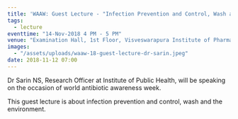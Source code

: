 ```yaml
---
title: 'WAAW: Guest Lecture - "Infection Prevention and Control, Wash and the Environment"'
tags:
  - lecture
eventtime: "14-Nov-2018 4 PM - 5 PM"
venue: "Examination Hall, 1st Floor, Visveswarapura Institute of Pharmaceutical Sciences, BSK 2nd Stage, Bangalore"
images:
  - "/assets/uploads/waaw-18-guest-lecture-dr-sarin.jpeg"
date: 2018-11-12 07:00
---
```


Dr Sarin NS, Research Officer at Institute of Public Health, will be speaking on the occasion of world antibiotic awareness week.

This guest lecture is about infection prevention and control, wash and the environment.